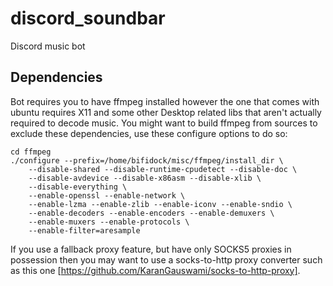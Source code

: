 # discord_soundbar
Discord music bot

## Dependencies

Bot requires you to have ffmpeg installed however the one that comes with
ubuntu requires X11 and some other Desktop related libs that aren't actually
required to decode music. You might want to build ffmpeg from sources to
exclude these dependencies, use these configure options to do so:

```
cd ffmpeg
./configure --prefix=/home/bifidock/misc/ffmpeg/install_dir \
    --disable-shared --disable-runtime-cpudetect --disable-doc \
    --disable-avdevice --disable-x86asm --disable-xlib \
    --disable-everything \
    --enable-openssl --enable-network \
    --enable-lzma --enable-zlib --enable-iconv --enable-sndio \
    --enable-decoders --enable-encoders --enable-demuxers \
    --enable-muxers --enable-protocols \
    --enable-filter=aresample
```

If you use a fallback proxy feature, but have only SOCKS5 proxies in
possession then you may want to use a socks-to-http proxy converter
such as this one [https://github.com/KaranGauswami/socks-to-http-proxy].
